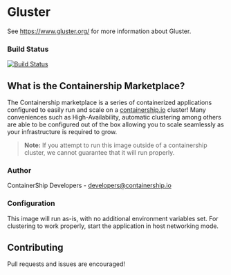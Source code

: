 # Gluster

See https://www.gluster.org/ for more information about Gluster.

### Build Status
[![Build Status](https://drone.containership.io/api/badges/containership/docker-gluster-hybrid/status.svg)](https://drone.containership.io/containership/docker-gluster-hybrid)

## What is the Containership Marketplace?

The Containership marketplace is a series of containerized applications configured to easily run and scale on a [containership.io](https://containership.io) cluster! Many conveniences such as High-Availability, automatic clustering among others are able to be configured out of the box allowing you to scale seamlessly as your infrastructure is required to grow.

> **Note:** If you attempt to run this image outside of a containership cluster, we cannot guarantee that it will run properly.

### Author
ContainerShip Developers - developers@containership.io

### Configuration
This image will run as-is, with no additional environment variables set. For clustering to work properly, start the application in host networking mode.

## Contributing
Pull requests and issues are encouraged!
